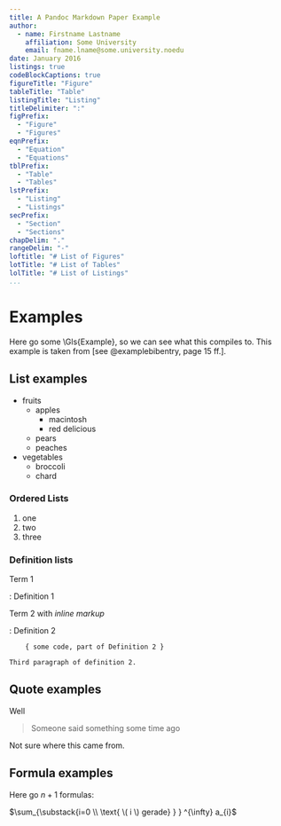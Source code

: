 ```yaml
---
title: A Pandoc Markdown Paper Example
author:
  - name: Firstname Lastname
    affiliation: Some University
    email: fname.lname@some.university.noedu
date: January 2016
listings: true
codeBlockCaptions: true
figureTitle: "Figure"
tableTitle: "Table"
listingTitle: "Listing"
titleDelimiter: ":"
figPrefix:
  - "Figure"
  - "Figures"
eqnPrefix:
  - "Equation"
  - "Equations"
tblPrefix:
  - "Table"
  - "Tables"
lstPrefix:
  - "Listing"
  - "Listings"
secPrefix:
  - "Section"
  - "Sections"
chapDelim: "."
rangeDelim: "-"
loftitle: "# List of Figures"
lotTitle: "# List of Tables"
lolTitle: "# List of Listings"
...
```


# Examples

Here go some \Gls{Example}, so we can see what this compiles to. This example is
taken from [see @examplebibentry, page 15 ff.].

## List examples

* fruits
    + apples
        - macintosh
        - red delicious
    + pears
    + peaches
* vegetables
    + broccoli
    + chard

### Ordered Lists

1.  one
2.  two
3.  three

### Definition lists

Term 1

:   Definition 1

Term 2 with *inline markup*

:   Definition 2

        { some code, part of Definition 2 }

    Third paragraph of definition 2.

## Quote examples

Well

> Someone said something some time ago

Not sure where this came from.

## Formula examples

Here go $n + 1$ formulas:

$\sum_{\substack{i=0 \\ \text{ \( i \) gerade} } } ^{\infty} a_{i}$
